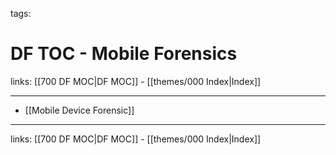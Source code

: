tags: 

# DF TOC - Mobile Forensics

links: [[700 DF MOC|DF MOC]] - [[themes/000 Index|Index]]

---

* [[Mobile Device Forensic]]

---
links: [[700 DF MOC|DF MOC]] - [[themes/000 Index|Index]]
